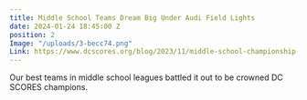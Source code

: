 ```yaml
---
title: Middle School Teams Dream Big Under Audi Field Lights
date: 2024-01-24 18:45:00 Z
position: 2
Image: "/uploads/3-becc74.png"
Link: https://www.dcscores.org/blog/2023/11/middle-school-championship-teams-dream-big-under-the-capital-cup-lights-at-audi-field
---
```


Our best teams in middle school leagues battled it out to be crowned DC SCORES champions.